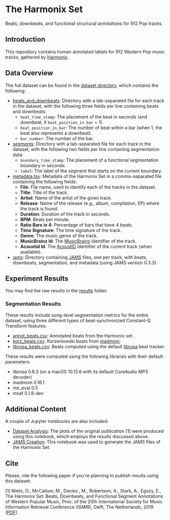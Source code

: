 # The Harmonix Set

Beats, downbeats, and functional structural annotations for 912 Pop tracks.

## Introduction

This repository contains human annotated labels for 912 Western Pop music tracks, gathered by [Harmonix](https://www.harmonixmusic.com/games).

## Data Overview

The full dataset can be found in the [dataset directory](https://github.com/urinieto/harmonixset/tree/master/dataset), which contains the following:

* [beats_and_downbeats](https://github.com/urinieto/harmonixset/tree/master/dataset/beats_and_downbeats): Directory with a tab-separated file for each track in the dataset, with the following three fields per line containing beats and downbeats: 
    - `beat_time_stamp`: The placement of the beat in seconds (and downbeat, if `beat_position_in_bar` = 1).
    - `beat_position_in_bar`: The number of beat within a bar (when 1, the beat also represents a downbeat).
    - `bar_number`: The number of the bar.
* [segments](https://github.com/urinieto/harmonixset/tree/master/dataset/segments): Directory with a tab-separated file for each track in the dataset, with the following two fields per line containing segmentation data:
    - `boundary_time_stamp`: The placement of a functional segmentation boundary in seconds.
    - `label`: The label of the segment that starts on the current boundary.
* [metadata.tsv](https://github.com/urinieto/harmonixset/blob/master/dataset/metadata.csv): Metadata of the Harmonix Set in a comma-separated file containing the following fields:
    - **File**: File name, used to identify each of the tracks in the dataset.
    - **Title**: Title of the track.
    - **Artist**: Name of the artist of the given track.
    - **Release**: Name of the release (e.g., album, compilation, EP) where the track is found.
    - **Duration**: Duration of the track in seconds.
    - **BPM**: Beats per minute.
    - **Ratio Bars in 4**: Percentage of bars that have 4 beats.
    - **Time Signature**: The time signature of the track.
    - **Genre**: The music genre of the track.
    - **MusicBrainz Id**: The [MusicBrainz](https://musicbrainz.org/) identifier of the track.
    - **Acoustid Id**: The [AcoustID](https://acoustid.org/) identifier of the current track (when available).
* [jams](https://github.com/urinieto/harmonixset/tree/master/dataset/jams): Directory containing [JAMS](https://github.com/marl/jams/) files, one per track, with beats, downbeats, segmentation, and metadata (using JAMS version 0.3.3).

## Experiment Results

You may find the raw results in the [results](https://github.com/urinieto/harmonixset/tree/master/results/) folder.

### Segmentation Results

These results include song-level segmentation metrics for the entire dataset, using three different types of beat-synchronized Constant-Q Transform features:

* [annot_beats.csv](https://github.com/urinieto/harmonixset/blob/master/results/segmentation/annot_beats.csv): Annotated beats from the Harmonix set.
* [korz_beats.csv](https://github.com/urinieto/harmonixset/blob/master/results/segmentation/korz_beats.csv): Korzeniowski beats from [madmom](https://github.com/CPJKU/madmom).
* [librosa_beats.csv](https://github.com/urinieto/harmonixset/blob/master/results/segmentation/librosa_beats.csv): Beats computed using the default [librosa](https://github.com/librosa/librosa) beat tracker.

These results were computed using the following libraries with their default parameters:

* librosa 0.6.3 (on a macOS 10.13.6 with its default CoreAudio MP3 decoder)
* madmom 0.16.1
* mir\_eval 0.5
* msaf 0.1.8-dev

## Additional Content

A couple of Jupyter notebooks are also included:

* [Dataset Analysis](https://github.com/urinieto/harmonixset/blob/master/notebooks/Dataset%20Analysis.ipynb): The plots of the original publication [1] were produced using this notebook, which employs the results discussed above.
* [JAMS Creation](https://github.com/urinieto/harmonixset/blob/master/notebooks/JAMS%20Creation.ipynb): This notebook was used to generate the JAMS files of the Harmonix Set.



## Cite

Please, cite the following paper if you're planning to publish results using this dataset:

[1] Nieto, O., McCallum, M., Davies., M., Robertson, A., Stark, A., Egozy, E., The Harmonix Set: Beats, Downbeats, and Functional Segment Annotations of Western Popular Music, Proc. of the 20th International Society for Music Information Retrieval Conference (ISMIR), Delft, The Netherlands, 2019 ([PDF](https://ccrma.stanford.edu/~urinieto/MARL/publications/ISMIR2019-Nieto-Harmonix.pdf)).
